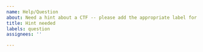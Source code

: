 ```yaml
---
name: Help/Question
about: Need a hint about a CTF -- please add the appropriate label for the CTF
title: Hint needed
labels: question
assignees: ''

---
```



